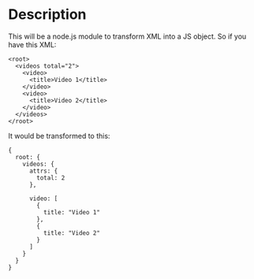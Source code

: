 Description
======
This will be a node.js module to transform XML into a JS object.  So if you have this XML:

    <root>
      <videos total="2">
        <video>
          <title>Video 1</title>
        </video>
        <video>
          <title>Video 2</title>
        </video>
      </videos>
    </root>
    
It would be transformed to this:

    {
      root: {
        videos: {
          attrs: {
            total: 2
          },
          
          video: [
            {
              title: "Video 1"
            },
            {
              title: "Video 2"
            }
          ]
        }
      }
    }